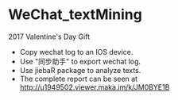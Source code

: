 # WeChat_textMining
2017 Valentine's Day Gift

- Copy wechat log to an IOS device.
- Use "同步助手" to export wechat log.
- Use jiebaR package to analyze texts.
- The complete report can be seen at http://u1949502.viewer.maka.im/k/JM0BYE1B
